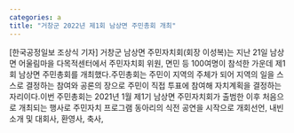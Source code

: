 ```yaml
---
categories: a
title: "거창군 2022년 제1회 남상면 주민총회 개최"
---
```

[한국공정일보 조상식 기자] 거창군 남상면 주민자치회(회장 이성복)는 지난 21일 남상면 어울림마을 다목적센터에서 주민자치회 위원, 면민 등 100여명이 참석한 가운데 제1회 남상면 주민총회를 개최했다.주민총회는 주민이 지역의 주체가 되어 지역의 일을 스스로 결정하는 참여와 공론의 장으로 주민이 직접 투표에 참여해 자치계획을 결정하는 자리이다.이번 주민총회는 2021년 1월 제1기 남상면 주민자치회가 출범한 이후 처음으로 개최되는 행사로 주민자치 프로그램 동아리의 식전 공연을 시작으로 개회선언, 내빈소개 및 대회사, 환영사, 축사,